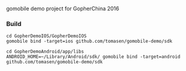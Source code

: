 gomobile demo project for GopherChina 2016

### Build

```
cd GopherDemoIOS/GopherDemoIOS
gomobile bind -target=ios github.com/tomasen/gomobile-demo/sdk 

cd GopherDemoAndroid/app/libs
ANDROID_HOME=~/Library/Android/sdk/ gomobile bind -target=android github.com/tomasen/gomobile-demo/sdk 
```
